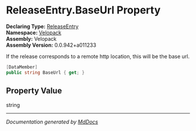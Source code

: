 ﻿<!--  
  <auto-generated>   
    The contents of this file were generated by a tool.  
    Changes to this file may be list if the file is regenerated  
  </auto-generated>   
-->

# ReleaseEntry.BaseUrl Property

**Declaring Type:** [ReleaseEntry](../index.md)  
**Namespace:** [Velopack](../../index.md)  
**Assembly:** Velopack  
**Assembly Version:** 0.0.942+a011233

 If the release corresponds to a remote http location, this will be the base url. 

```csharp
[DataMember]
public string BaseUrl { get; }
```

## Property Value

string

___

*Documentation generated by [MdDocs](https://github.com/ap0llo/mddocs)*
